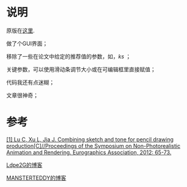 # 说明



原版在[这里](https://github.com/candycat1992/PencilDrawing/blob/master/README.md).

做了个GUI界面；

移除了一些在论文中给定的推荐值的参数，如，*ks* ；

关键参数，可以使用滑动条调节大小或在可编辑框里直接赋值；

代码我还有点迷糊；

文章很神奇；

# 参考

[[1] Lu C, Xu L, Jia J. Combining sketch and tone for pencil drawing production[C]//Proceedings of the Symposium on Non-Photorealistic Animation and Rendering. Eurographics Association, 2012: 65-73.](http://www.cse.cuhk.edu.hk/leojia/projects/pencilsketch/npar12_pencil.pdf)

[Ldpe2G的博客](https://my.oschina.net/Ldpe2G/blog/678156)

[MANSTERTEDDY的博客](http://mansterteddy.farbox.com/post/combining-sketch-and-tone-for-pencil-drawing-productionshi-xian)

